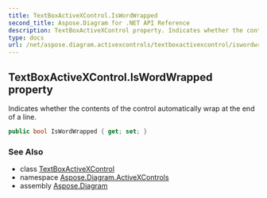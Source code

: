```yaml
---
title: TextBoxActiveXControl.IsWordWrapped
second_title: Aspose.Diagram for .NET API Reference
description: TextBoxActiveXControl property. Indicates whether the contents of the control automatically wrap at the end of a line
type: docs
url: /net/aspose.diagram.activexcontrols/textboxactivexcontrol/iswordwrapped/
---
```

## TextBoxActiveXControl.IsWordWrapped property

Indicates whether the contents of the control automatically wrap at the end of a line.

```csharp
public bool IsWordWrapped { get; set; }
```

### See Also

* class [TextBoxActiveXControl](../)
* namespace [Aspose.Diagram.ActiveXControls](../../textboxactivexcontrol/)
* assembly [Aspose.Diagram](../../../)



